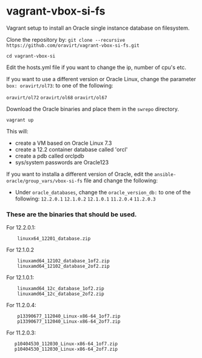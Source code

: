 # vagrant-vbox-si-fs
Vagrant setup to install an Oracle single instance database on filesystem.

Clone the repository by:
`git clone --recursive https://github.com/oravirt/vagrant-vbox-si-fs.git`

`cd vagrant-vbox-si`

Edit the hosts.yml file if you want to change the ip, number of cpu's etc.

If you want to use a different version or Oracle Linux, change the parameter `box: oravirt/ol73`: to one of the following:

`oravirt/ol72` 
`oravirt/ol68` 
`oravirt/ol67` 

Download the Oracle binaries and place them in the `swrepo` directory.

`vagrant up`

This will:
- create a VM based on Oracle Linux 7.3
- create a 12.2 container database called 'orcl'
- create a pdb called orclpdb
- sys/system passwords are Oracle123

If you want to installa a different version of Oracle, edit the `ansible-oracle/group_vars/vbox-si-fs` file and change the following:

- Under `oracle_databases`, change the `oracle_version_db:` to one of the following:
`12.2.0.1`
`12.1.0.2`
`12.1.0.1`
`11.2.0.4`
`11.2.0.3`

### These are the binaries that should be used.

For 12.2.0.1:
```
    linuxx64_12201_database.zip
 ```

For 12.1.0.2
```
    linuxamd64_12102_database_1of2.zip
    linuxamd64_12102_database_2of2.zip
 ```

For 12.1.0.1:
```
    linuxamd64_12c_database_1of2.zip
    linuxamd64_12c_database_2of2.zip
 ```

For 11.2.0.4:
```
    p13390677_112040_Linux-x86-64_1of7.zip
    p13390677_112040_Linux-x86-64_2of7.zip
 ```
  
 For 11.2.0.3: 
 ```
    p10404530_112030_Linux-x86-64_1of7.zip
    p10404530_112030_Linux-x86-64_2of7.zip
 ```
